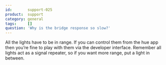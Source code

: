 ```yaml
---
id:       support-025
product:  support
category: general
tags:     []
question: 'Why is the bridge response so slow?'
---
```


All the lights have to be in range. If you can control them from the hue app then you’re fine to play with them via the developer interface. Remember all lights act as a signal repeater, so if you want more range, put a light in between.